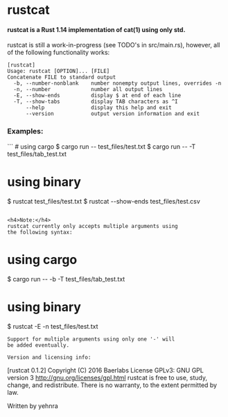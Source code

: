<h1>rustcat</h1>
<h4>rustcat is a Rust 1.14 implementation of cat(1) using only std.</h4>
rustcat is still a work-in-progress (see TODO's in src/main.rs),
however, all of the following functionality works:

```
[rustcat]
Usage: rustcat [OPTION]... [FILE]
Concatenate FILE to standard output
  -b, --number-nonblank    number nonempty output lines, overrides -n
  -n, --number             number all output lines
  -E, --show-ends          display $ at end of each line
  -T, --show-tabs          display TAB characters as ^I
      --help               display this help and exit
	  --version            output version information and exit
```

<h3>Examples:</h3>
```
# using cargo
$ cargo run -- test_files/test.txt
$ cargo run -- -T test_files/tab_test.txt

# using binary
$ rustcat test_files/test.txt
$ rustcat --show-ends test_files/test.csv
```

<h4>Note:</h4>
rustcat currently only accepts multiple arguments using
the following syntax:
```
# using cargo
$ cargo run -- -b -T test_files/tab_test.txt

# using binary
$ rustcat -E -n test_files/test.txt
```
Support for multiple arguments using only one '-' will
be added eventually.

Version and licensing info:

```
[rustcat 0.1.2]
Copyright (C) 2016 Baerlabs
License GPLv3: GNU GPL version 3 <http://gnu.org/licenses/gpl.html>
rustcat is free to use, study, change, and redistribute.
There is no warranty, to the extent permitted by law.

Written by yehnra
```
